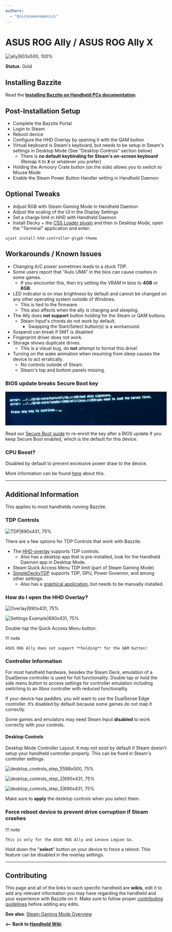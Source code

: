 ```yaml
---
authors:
  - "@nicknamenamenick"
---
```


<!-- ANCHOR: METADATA -->
<!--{"url_discourse": "https://universal-blue.discourse.group/docs?topic=2414", "fetched_at": "2024-09-03 16:43:21.670173+00:00"}-->
<!-- ANCHOR_END: METADATA -->

# ASUS ROG Ally / ASUS ROG Ally X

![ally|603x500, 100%](../../img/ally.png)

**Status**: Gold

## Installing Bazzite

Read the [**Installing Bazzite on Handheld PCs documentation**](/General/Installation_Guide/Installing_Bazzite_for_Handheld_PCs.md).

## Post-Installation Setup

- Complete the Bazzite Portal
- Login to Steam
- Reboot device
- Configure the HHD Overlay by opening it with the QAM button
- Virtual keyboard is Steam's keyboard, but needs to be setup in Steam's settings in Desktop Mode (See "Desktop Controls" section below)
  - There is **no default keybinding for Steam's on-screen keyboard** (Remap it to <kbd>**X**</kbd> or whatever you prefer)
- Holding the Armoury Crate button (on the side) allows you to switch to Mouse Mode
- Enable the Steam Power Button Handler setting in Handheld Daemon

## Optional Tweaks

- Adjust RGB with Steam Gaming Mode in Handheld Daemon
- Adjust the scaling of the UI in the Display Settings
- Set a charge limit in HHD with Handheld Daemon
- Install Decky + the [CSS Loader plugin](https://deckthemes.com/download/deck) and then in Desktop Mode, open the "Terminal" application and enter:

```
ujust install-hhd-controller-glyph-theme
```

## Workarounds / Known Issues
- Changing A/C power sometimes leads to a stuck TDP.
- Some users report that "Auto UMA" in the bios can cause crashes in some games.
  - If you encounter this, then try setting the VRAM in bios to **4GB** or **8GB**.
- LED indicator is on max brightness by default and cannot be changed on any other operating system outside of Windows.
  - This is tied to the firmware.
  - This also affects when the ally is charging and sleeping.
- The Ally does **not support** button holding for the Steam or QAM buttons.
  - Steam Input's chords do not work by default.
    - Swapping the Start/Select button(s) is a workaround.
- Suspend can break if SMT is disabled
- Fingerprint driver does not work.
- Storage shows duplicate drives.
  - This is a visual bug, do **not** attempt to format this drive!
- Turning on the wake animation when resuming from sleep causes the device to act erratically.
  - No controls outside of Steam.
  - Steam's top and bottom panels missing.

### BIOS update breaks Secure Boot key

![secure-boot|603x500, 100%](../../img/secure-boot.png)


Read our [Secure Boot guide](/General/Installation_Guide/secure_boot.md#method-b-after-installation-method) to re-enroll the key after a BIOS update if you keep Secure Boot enabled, which is the default for this device.


### CPU Boost?

Disabled by default to prevent excessive power draw to the device.

More information can be found [here](https://github.com/aarron-lee/SimpleDeckyTDP/blob/main/README.md#are-there-cpu-boost-controls) about this.

<hr>

## Additional Information

This applies to most handhelds running Bazzite.

### TDP Controls

![TDP|690x431, 75%](../../img/TDP.jpeg)

There are a few options for TDP Controls that work with Bazzite:

- The [HHD-overlay](https://github.com/hhd-dev/hhd/blob/master/readme.md) supports TDP controls.
  - Also has a desktop app that is pre-installed, look for the Handheld Daemon app in Desktop Mode.
- Steam Quick Access Menu TDP limit (part of Steam Gaming Mode)
- [SimpleDeckyTDP](https://github.com/aarron-lee/SimpleDeckyTDP) supports TDP, GPU, Power Governor, and among other settings.
  - Also has a [graphical application](https://github.com/aarron-lee/SimpleDeckyTDP-Desktop), but needs to be manually installed.

### How do I open the HHD Overlay?

![Overlay|690x431, 75%](../../img/HHD_Overlay.jpeg)

![Settings Example|690x431, 75%](../../img/HHD_Settings_Example.jpeg)

Double-tap the Quick Access Menu button.

!!! note
    
    ASUS ROG Ally does not support **holding** for the QAM button!

### Controller Information

For most handheld hardware, besides the Steam Deck, emulation of a DualSense controller is used for full functionality. Double tap or hold the side menu button to access settings for controller emulation including switching to an Xbox controller with reduced functionality.

If your device has paddles, you will want to use the DualSense Edge controller. It’s disabled by default because some games do not map it correctly.

Some games and emulators may need Steam Input **disabled** to work correctly with your controls.

#### Desktop Controls

Desktop Mode Controller Layout: It may not exist by default if Steam doesn't setup your handheld controller properly. This can be fixed in Steam's controller settings.

![desktop_controls_step_1|588x500, 75%](../../img/handheld_desktop_controls_1.png)

![desktop_controls_step_2|690x431, 75%](../../img/handheld_desktop_controls_2.png)

![desktop_controls_step_3|690x431, 75%](../../img/handheld_desktop_controls_3.jpeg)

Make sure to **apply** the desktop controls when you select them.

### Force reboot device to prevent drive corruption if Steam crashes

!!! note
    
    This is only for the ASUS ROG Ally and Lenovo Legion Go.

Hold down the "**select**" button on your device to force a reboot. This feature can be disabled in the overlay settings.

<hr>

## Contributing

This page and all of the links to each specific handheld are **wikis**, edit it to add any relevant information you may have regarding the handheld and your experience with Bazzite on it. Make sure to follow proper [contributing guidelines](https://docs.bazzite.gg/Advanced/contributing/) before adding any edits.

**See also**: [Steam Gaming Mode Overview](../Steam_Gaming_Mode.md)

**<-- Back to [Handheld Wiki](./index.md)**
